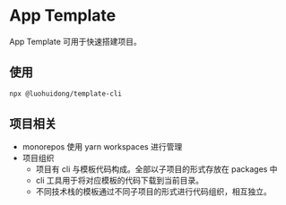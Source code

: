 # App Template

App Template 可用于快速搭建项目。

## 使用

```bash
npx @luohuidong/template-cli
```

## 项目相关

- monorepos 使用 yarn workspaces 进行管理
- 项目组织
  - 项目有 cli 与模板代码构成。全部以子项目的形式存放在 packages 中
  - cli 工具用于将对应模板的代码下载到当前目录。
  - 不同技术栈的模板通过不同子项目的形式进行代码组织，相互独立。
